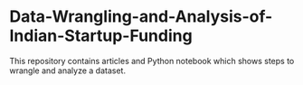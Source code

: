 # Data-Wrangling-and-Analysis-of-Indian-Startup-Funding
This repository contains articles and Python notebook which shows steps to wrangle and analyze a dataset.
